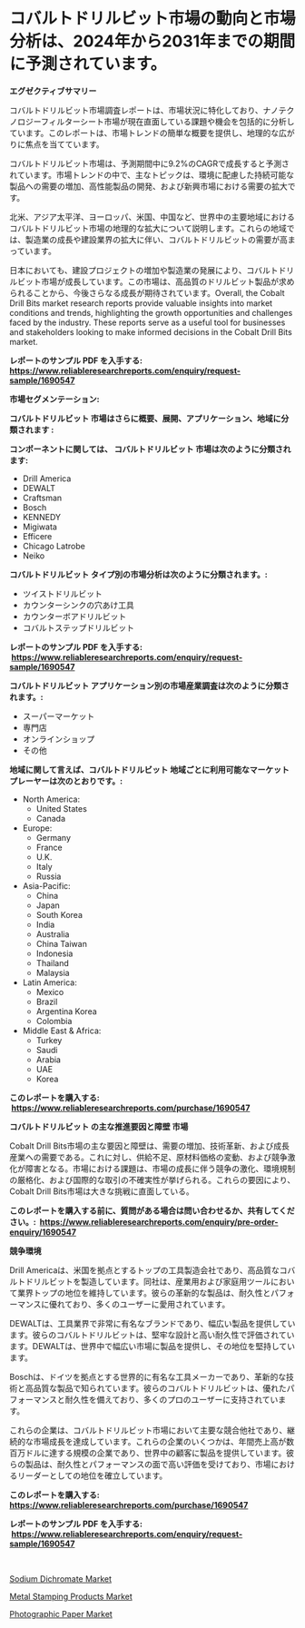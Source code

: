 <p><h1>コバルトドリルビット市場の動向と市場分析は、2024年から2031年までの期間に予測されています。</h1></p><p><strong>エグゼクティブサマリー</strong></p>
<p><p>コバルトドリルビット市場調査レポートは、市場状況に特化しており、ナノテクノロジーフィルターシート市場が現在直面している課題や機会を包括的に分析しています。このレポートは、市場トレンドの簡単な概要を提供し、地理的な広がりに焦点を当てています。</p><p>コバルトドリルビット市場は、予測期間中に9.2%のCAGRで成長すると予測されています。市場トレンドの中で、主なトピックは、環境に配慮した持続可能な製品への需要の増加、高性能製品の開発、および新興市場における需要の拡大です。</p><p>北米、アジア太平洋、ヨーロッパ、米国、中国など、世界中の主要地域におけるコバルトドリルビット市場の地理的な拡大について説明します。これらの地域では、製造業の成長や建設業界の拡大に伴い、コバルトドリルビットの需要が高まっています。</p><p>日本においても、建設プロジェクトの増加や製造業の発展により、コバルトドリルビット市場が成長しています。この市場は、高品質のドリルビット製品が求められることから、今後さらなる成長が期待されています。Overall, the Cobalt Drill Bits market research reports provide valuable insights into market conditions and trends, highlighting the growth opportunities and challenges faced by the industry. These reports serve as a useful tool for businesses and stakeholders looking to make informed decisions in the Cobalt Drill Bits market.</p></p>
<p><strong>レポートのサンプル PDF を入手する: <a href="https://www.reliableresearchreports.com/enquiry/request-sample/1690547">https://www.reliableresearchreports.com/enquiry/request-sample/1690547</a></strong></p>
<p><strong>市場セグメンテーション:</strong></p>
<p><strong> コバルトドリルビット 市場はさらに概要、展開、アプリケーション、地域に分類されます :</strong></p>
<p><strong>コンポーネントに関しては、 コバルトドリルビット 市場は次のように分類されます: &nbsp;</strong></p>
<p><ul><li>Drill America</li><li>DEWALT</li><li>Craftsman</li><li>Bosch</li><li>KENNEDY</li><li>Migiwata</li><li>Efficere</li><li>Chicago Latrobe</li><li>Neiko</li></ul></p>
<p><strong> コバルトドリルビット タイプ別の市場分析は次のように分類されます。:</strong></p>
<p><ul><li>ツイストドリルビット</li><li>カウンターシンクの穴あけ工具</li><li>カウンターボアドリルビット</li><li>コバルトステップドリルビット</li></ul></p>
<p><strong>レポートのサンプル PDF を入手する: &nbsp;<a href="https://www.reliableresearchreports.com/enquiry/request-sample/1690547">https://www.reliableresearchreports.com/enquiry/request-sample/1690547</a></strong></p>
<p><strong> コバルトドリルビット アプリケーション別の市場産業調査は次のように分類されます。:</strong></p>
<p><ul><li>スーパーマーケット</li><li>専門店</li><li>オンラインショップ</li><li>その他</li></ul></p>
<p><strong>地域に関して言えば、コバルトドリルビット 地域ごとに利用可能なマーケットプレーヤーは次のとおりです。:</strong></p>
<p><ul>
    <li>
        North America:
        <ul>
            <li>United States</li>
            <li>Canada</li>
        </ul>
    </li>
    <li>
        Europe:
        <ul>
            <li>Germany</li>
            <li>France</li>
            <li>U.K.</li>
            <li>Italy</li>
            <li>Russia</li>
        </ul>
    </li>
    <li>
        Asia-Pacific:
        <ul>
            <li>China</li>
            <li>Japan</li>
            <li>South Korea</li>
            <li>India</li>
            <li>Australia</li>
            <li>China Taiwan</li>
            <li>Indonesia</li>
            <li>Thailand</li>
            <li>Malaysia</li>
        </ul>
    </li>
    <li>
        Latin America:
        <ul>
            <li>Mexico</li>
            <li>Brazil</li>
            <li>Argentina Korea</li>
            <li>Colombia</li>
        </ul>
    </li>
    <li>
        Middle East & Africa:
        <ul>
            <li>Turkey</li>
            <li>Saudi</li>
            <li>Arabia</li>
            <li>UAE</li>
            <li>Korea</li>
        </ul>
    </li>
    </ul></p>
<p><strong>このレポートを購入する: &nbsp;<a href="https://www.reliableresearchreports.com/purchase/1690547">https://www.reliableresearchreports.com/purchase/1690547</a></strong></p>
<p><strong>コバルトドリルビット の主な推進要因と障壁 市場</strong></p>
<p><p>Cobalt Drill Bits市場の主な要因と障壁は、需要の増加、技術革新、および成長産業への需要である。これに対し、供給不足、原材料価格の変動、および競争激化が障害となる。市場における課題は、市場の成長に伴う競争の激化、環境規制の厳格化、および国際的な取引の不確実性が挙げられる。これらの要因により、Cobalt Drill Bits市場は大きな挑戦に直面している。</p></p>
<p><strong>このレポートを購入する前に、質問がある場合は問い合わせるか、共有してください。:&nbsp; <a href="https://www.reliableresearchreports.com/enquiry/pre-order-enquiry/1690547">https://www.reliableresearchreports.com/enquiry/pre-order-enquiry/1690547</a></strong></p>
<p><strong>競争環境</strong></p>
<p><p>Drill Americaは、米国を拠点とするトップの工具製造会社であり、高品質なコバルトドリルビットを製造しています。同社は、産業用および家庭用ツールにおいて業界トップの地位を維持しています。彼らの革新的な製品は、耐久性とパフォーマンスに優れており、多くのユーザーに愛用されています。</p><p>DEWALTは、工具業界で非常に有名なブランドであり、幅広い製品を提供しています。彼らのコバルトドリルビットは、堅牢な設計と高い耐久性で評価されています。DEWALTは、世界中で幅広い市場に製品を提供し、その地位を堅持しています。</p><p>Boschは、ドイツを拠点とする世界的に有名な工具メーカーであり、革新的な技術と高品質な製品で知られています。彼らのコバルトドリルビットは、優れたパフォーマンスと耐久性を備えており、多くのプロのユーザーに支持されています。</p><p>これらの企業は、コバルトドリルビット市場において主要な競合他社であり、継続的な市場成長を達成しています。これらの企業のいくつかは、年間売上高が数百万ドルに達する規模の企業であり、世界中の顧客に製品を提供しています。彼らの製品は、耐久性とパフォーマンスの面で高い評価を受けており、市場におけるリーダーとしての地位を確立しています。</p></p>
<p><strong>このレポートを購入する: &nbsp; <a href="https://www.reliableresearchreports.com/purchase/1690547">https://www.reliableresearchreports.com/purchase/1690547</a></strong></p>
<p><strong>レポートのサンプル PDF を入手する: &nbsp;<a href="https://www.reliableresearchreports.com/enquiry/request-sample/1690547">https://www.reliableresearchreports.com/enquiry/request-sample/1690547</a></strong><strong></strong></p>
<p>&nbsp;</p>
<p><p><a href="https://woozy-pyroraptor-a1f.notion.site/Sodium-Dichromate-Market-Insights-Market-Players-and-Forecast-Till-2031-7f8aa9fee03a4b709d422adc31972083">Sodium Dichromate Market</a></p><p><a href="https://woozy-pyroraptor-a1f.notion.site/Metal-Stamping-Products-Market-Dynamics-2024-2031-Also-about-Its-Market-Trends-Projections-and-Op-bc13991a8d3640c7a8f04481c5c66897">Metal Stamping Products Market</a></p><p><a href="https://rainy-horn-d69.notion.site/Photographic-Paper-Market-Size-Global-Industry-Overview-Market-Segmentation-and-Forecast-2024-to--f27c1d57bfca4556b93a64cc8b5c4036">Photographic Paper Market</a></p></p>